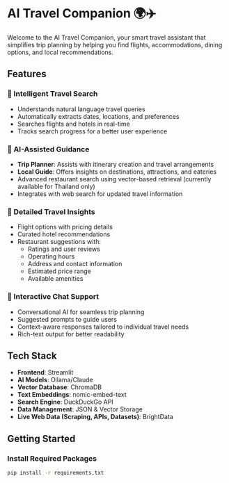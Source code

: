 # AI Travel Companion 🌍✈️

Welcome to the AI Travel Companion, your smart travel assistant that simplifies trip planning by helping you find flights, accommodations, dining options, and local recommendations.

## Features
### 🔎 Intelligent Travel Search
- Understands natural language travel queries
- Automatically extracts dates, locations, and preferences
- Searches flights and hotels in real-time
- Tracks search progress for a better user experience

### 🤖 AI-Assisted Guidance
- **Trip Planner**: Assists with itinerary creation and travel arrangements
- **Local Guide**: Offers insights on destinations, attractions, and eateries
- Advanced restaurant search using vector-based retrieval (currently available for Thailand only)
- Integrates with web search for updated travel information

### 🏨 Detailed Travel Insights
- Flight options with pricing details
- Curated hotel recommendations
- Restaurant suggestions with:
  - Ratings and user reviews
  - Operating hours
  - Address and contact information
  - Estimated price range
  - Available amenities

### 💬 Interactive Chat Support
- Conversational AI for seamless trip planning
- Suggested prompts to guide users
- Context-aware responses tailored to individual travel needs
- Rich-text output for better readability

## Tech Stack
- **Frontend**: Streamlit
- **AI Models**: Ollama/Claude
- **Vector Database**: ChromaDB
- **Text Embeddings**: nomic-embed-text
- **Search Engine**: DuckDuckGo API
- **Data Management**: JSON & Vector Storage
- **Live Web Data (Scraping, APIs, Datasets)**: BrightData

## Getting Started

### Install Required Packages
```bash
pip install -r requirements.txt